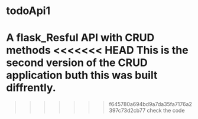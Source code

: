 # todoApi1
A flask_Resful API with CRUD methods
<<<<<<< HEAD
This is the second version of the CRUD application 
buth this was built diffrently.
=======
>>>>>>> f645780a694bd9a7da35fa7176a2397c73d2cb77
check the  code 